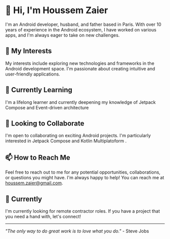 # 👋 Hi, I'm Houssem Zaier

I'm an Android developer, husband, and father based in Paris. With over 10 years of experience in the Android ecosystem, I have worked on various apps, and I'm always eager to take on new challenges. 

## 👀 My Interests

My interests include exploring new technologies and frameworks in the Android development space. I'm passionate about creating intuitive and user-friendly applications.

## 🌱 Currently Learning

I'm a lifelong learner and currently deepening my knowledge of Jetpack Compose and Event-driven architecture

## 💞️ Looking to Collaborate

I'm open to collaborating on exciting Android projects. I'm particularly interested in Jetpack Compose and Kotlin Multiplatoform .

## 📫 How to Reach Me

Feel free to reach out to me for any potential opportunities, collaborations, or questions you might have. I'm always happy to help! You can reach me at houssem.zaier@gmail.com.

## 📍 Currently

I'm currently looking for remote contractor roles. If you have a project that you need a hand with, let's connect!

---

_"The only way to do great work is to love what you do."_ - Steve Jobs
